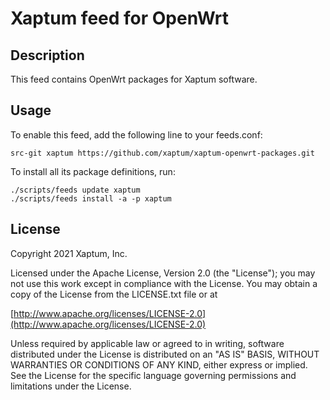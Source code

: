 # Xaptum feed for OpenWrt

## Description

This feed contains OpenWrt packages for Xaptum software.

## Usage

To enable this feed, add the following line to your feeds.conf:
```
src-git xaptum https://github.com/xaptum/xaptum-openwrt-packages.git
```

To install all its package definitions, run:
```
./scripts/feeds update xaptum
./scripts/feeds install -a -p xaptum
```

## License

Copyright 2021 Xaptum, Inc.

Licensed under the Apache License, Version 2.0 (the "License"); you may not
use this work except in compliance with the License. You may obtain a copy of
the License from the LICENSE.txt file or at

[http://www.apache.org/licenses/LICENSE-2.0](http://www.apache.org/licenses/LICENSE-2.0)

Unless required by applicable law or agreed to in writing, software
distributed under the License is distributed on an "AS IS" BASIS, WITHOUT
WARRANTIES OR CONDITIONS OF ANY KIND, either express or implied. See the
License for the specific language governing permissions and limitations under
the License.
